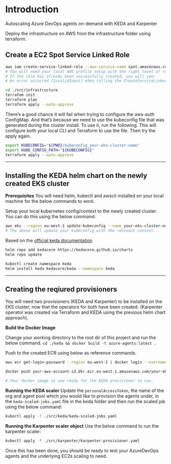# Introduction 
Autoscaling Azure DevOps agents on-demand with KEDA and Karpenter

Deploy the infrastructure on AWS from the infrastructure folder using terraform.

## Create a EC2 Spot Service Linked Role
```bash
aws iam create-service-linked-role --aws-service-name spot.amazonaws.com
# You will need your local AWS profile setup with the right level of read-write permissions for the above to work.
# If the role has already been successfully created, you will see:
# An error occurred (InvalidInput) when calling the CreateServiceLinkedRole operation: Service role name AWSServiceRoleForEC2Spot has been taken in this account, please try a different suffix.
```

```bash
cd ./src/infrastructure
terrafom init
terraform plan
terraform apply --auto-approve
```
There’s a good chance it will fail when trying to configure the aws-auth ConfigMap. And that’s because we need to use the kubeconfig file that was generated during the cluster install. To use it, run the following. This will configure both your local CLI and Terraform to use the file. Then try the apply again.

```bash
export KUBECONFIG="${PWD}/kubeconfig_your-eks-cluster-name"
export KUBE_CONFIG_PATH="${KUBECONFIG}"
terraform apply --auto-approve
```
---
## Installing the KEDA helm chart on the newly created EKS cluster
**Prerequisites**
You will need helm, kubectl and awscli installed on your local machine for the below commands to work.

Setup your local kubernetes config/context to the newly created cluster. You can do this using the below command:
```bash
aws eks --region eu-west-1 update-kubeconfig --name your-eks-cluster-name
# The above will update your kubeconfig with the relevant context.
``` 
Based on the [official keda documentation](https://artifacthub.io/packages/helm/kedacore/keda)

```bash
helm repo add kedacore https://kedacore.github.io/charts
helm repo update

kubectl create namespace keda
helm install keda kedacore/keda --namespace keda
```

---
## Creating the reqiured provisioners
You will need two provisioners (KEDA and Karpenter) to be installed on the EKS cluster, now that the operators for both have been created. (Karpenter operator was created via Terraform and KEDA using the previous helm chart approach).

**Build the Docker Image**

Change your working directory to the root dir of this project and run the below command.
`cd ./keda && docker build -t azure-agents:latest .`

Push to the created ECR using below as reference commands.

```bash
aws ecr get-login-password --region eu-west-1 | docker login --username AWS --password-stdin your-aws-account-id.dkr.ecr.eu-west-1.amazonaws.com

docker push your-aws-account-id.dkr.ecr.eu-west-1.amazonaws.com/your-eks-cluster-name:latest

# Your docker image is now ready for the KEDA provisioner to use.
```

**Running the KEDA scaler**
Update the `personalAccessToken`, the name of the org and agent pool which you would like to provision the agents under, in the `keda-scaled-jobs.yaml` file in the keda folder and then run the scaled job using the below command:
```bash
kubectl apply -f ./src/keda/keda-scaled-jobs.yaml
```
**Running the Karpenter scaler object**
Use the below command to run the karpenter scaler:
```bash
kubectl apply -f ./src/karpenter/karpenter-provisioner.yaml
```

Once this has been done, you should be ready to test your AzureDevOps agents and the underlying EC2s scaling to need.
